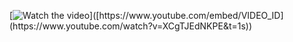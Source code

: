 
[![Watch the video]([https://img.youtube.com/vi/dQw4w9WgXcQ/0.jpg](https://www.youtube.com/watch?v=XCgTJEdNKPE&t=1s))]([https://www.youtube.com/embed/VIDEO_ID](https://www.youtube.com/watch?v=XCgTJEdNKPE&t=1s))
